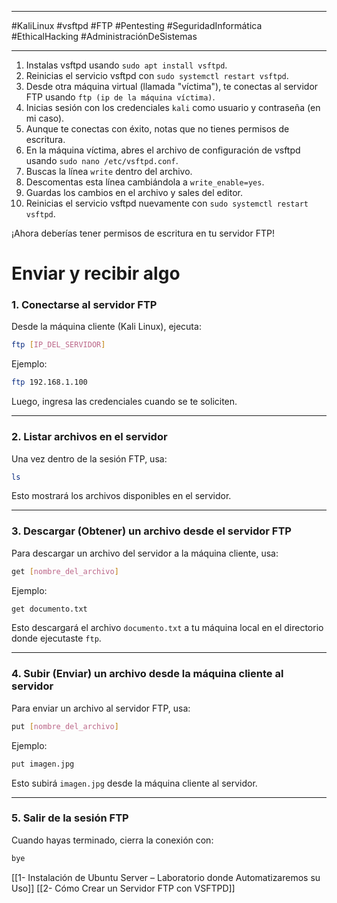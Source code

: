 
---

#KaliLinux #vsftpd #FTP #Pentesting #SeguridadInformática #EthicalHacking #AdministraciónDeSistemas

---

1. Instalas vsftpd usando `sudo apt install vsftpd`.
2. Reinicias el servicio vsftpd con `sudo systemctl restart vsftpd`.
3. Desde otra máquina virtual (llamada "víctima"), te conectas al servidor FTP usando `ftp (ip de la máquina víctima)`.
4. Inicias sesión con los credenciales `kali` como usuario y contraseña (en mi caso).
5. Aunque te conectas con éxito, notas que no tienes permisos de escritura.
6. En la máquina víctima, abres el archivo de configuración de vsftpd usando `sudo nano /etc/vsftpd.conf`.
7. Buscas la línea `write` dentro del archivo.
8. Descomentas esta línea cambiándola a `write_enable=yes`.
9. Guardas los cambios en el archivo y sales del editor.
10. Reinicias el servicio vsftpd nuevamente con `sudo systemctl restart vsftpd`.

¡Ahora deberías tener permisos de escritura en tu servidor FTP!

# Enviar y recibir algo

### **1. Conectarse al servidor FTP**

Desde la máquina cliente (Kali Linux), ejecuta:

```bash
ftp [IP_DEL_SERVIDOR]
```

Ejemplo:

```bash
ftp 192.168.1.100
```

Luego, ingresa las credenciales cuando se te soliciten.

---

### **2. Listar archivos en el servidor**

Una vez dentro de la sesión FTP, usa:

```bash
ls
```

Esto mostrará los archivos disponibles en el servidor.

---

### **3. Descargar (Obtener) un archivo desde el servidor FTP**

Para descargar un archivo del servidor a la máquina cliente, usa:

```bash
get [nombre_del_archivo]
```

Ejemplo:

```bash
get documento.txt
```

Esto descargará el archivo `documento.txt` a tu máquina local en el directorio donde ejecutaste `ftp`.

---

### **4. Subir (Enviar) un archivo desde la máquina cliente al servidor**

Para enviar un archivo al servidor FTP, usa:

```bash
put [nombre_del_archivo]
```

Ejemplo:

```bash
put imagen.jpg
```

Esto subirá `imagen.jpg` desde la máquina cliente al servidor.

---

### **5. Salir de la sesión FTP**

Cuando hayas terminado, cierra la conexión con:

```bash
bye
```






[[1- Instalación de Ubuntu Server – Laboratorio donde Automatizaremos su Uso]]
[[2- Cómo Crear un Servidor FTP con VSFTPD]]
